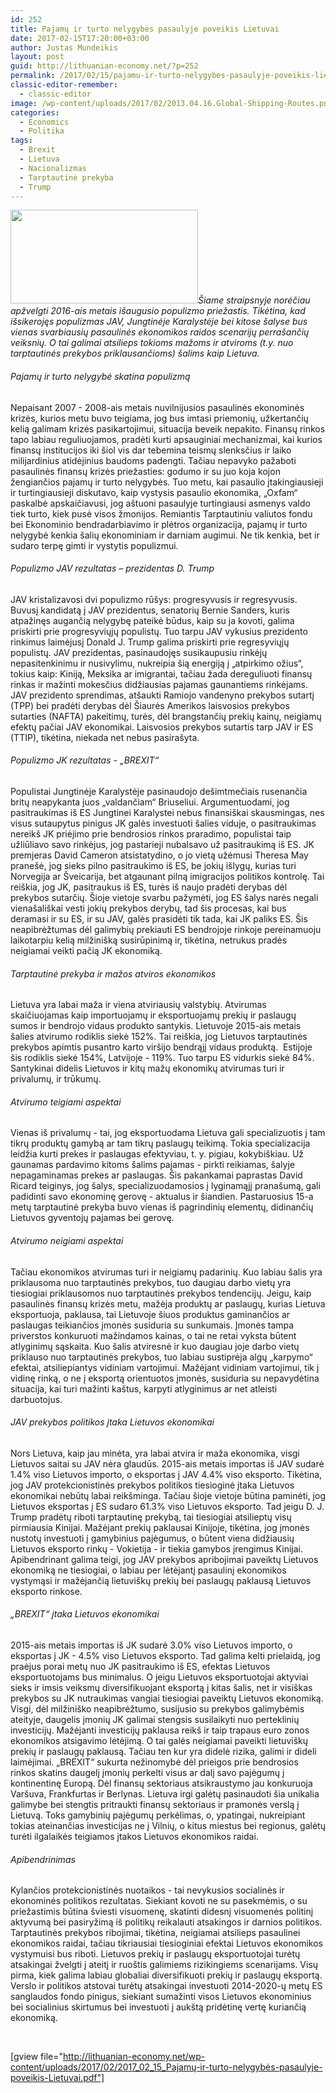 ```yaml
---
id: 252
title: Pajamų ir turto nelygybės pasaulyje poveikis Lietuvai
date: 2017-02-15T17:20:00+03:00
author: Justas Mundeikis
layout: post
guid: http://lithuanian-economy.net/?p=252
permalink: /2017/02/15/pajamu-ir-turto-nelygybes-pasaulyje-poveikis-lietuvai/
classic-editor-remember:
  - classic-editor
image: /wp-content/uploads/2017/02/2013.04.16.Global-Shipping-Routes.png
categories:
  - Economics
  - Politika
tags:
  - Brexit
  - Lietuva
  - Nacionalizmas
  - Tarptautinė prekyba
  - Trump
---
```

<a href="http://lithuanian-economy.net/2017/02/15/pajamu-ir-turto-nelygybes-pasaulyje-poveikis-lietuvai/2013-04-16-global-shipping-routes/" rel="attachment wp-att-255"><img class="alignleft wp-image-255 size-medium" src="http://lithuanian-economy.net/wp-content/uploads/2017/02/2013.04.16.Global-Shipping-Routes-300x150.png" width="300" height="150" /></a><em>Šiame straipsnyje norėčiau apžvelgti 2016-ais metais išaugusio populizmo priežastis. Tikėtina, kad išsikerojęs populizmas JAV, Jungtinėje Karalystėje bei kitose šalyse bus vienas svarbiausių pasaulinės ekonomikos raidos scenarijų perrašančių veiksnių. O tai galimai atsilieps tokioms mažoms ir atviroms (t.y. nuo tarptautinės prekybos priklausančioms) šalims kaip Lietuva.</em><!--more-->
<h6>Pajamų ir turto nelygybė skatina populizmą</h6>
Nepaisant 2007 - 2008-ais metais nuvilnijusios pasaulinės ekonominės krizės, kurios metu buvo teigiama, jog bus imtasi priemonių, užkertančių kelią galimam krizės pasikartojimui, situacija beveik nepakito. Finansų rinkos tapo labiau reguliuojamos, pradėti kurti apsauginiai mechanizmai, kai kurios finansų institucijos iki šiol vis dar tebemina teismų slenksčius ir laiko milijardinius atidėjinius baudoms padengti. Tačiau nepavyko pažaboti pasaulinės finansų krizės priežasties: godumo ir su juo koja kojon žengiančios pajamų ir turto nelygybės. Tuo metu, kai pasaulio įtakingiausieji ir turtingiausieji diskutavo, kaip vystysis pasaulio ekonomika, „Oxfam“ paskalbė apskaičiavusi, jog aštuoni pasaulyje turtingiausi asmenys valdo tiek turto, kiek pusė visos žmonijos. Remiantis Tarptautiniu valiutos fondu bei Ekonominio bendradarbiavimo ir plėtros organizacija, pajamų ir turto nelygybė kenkia šalių ekonominiam ir darniam augimui. Ne tik kenkia, bet ir sudaro terpę gimti ir vystytis populizmui.
<h6>Populizmo JAV rezultatas – prezidentas D. Trump</h6>
JAV kristalizavosi dvi populizmo rūšys: progresyvusis ir regresyvusis. Buvusį kandidatą į JAV prezidentus, senatorių Bernie Sanders, kuris atpažinęs augančią nelygybę pateikė būdus, kaip su ja kovoti, galima priskirti prie progresyviųjų populistų. Tuo tarpu JAV vykusius prezidento rinkimus laimėjusį Donald J. Trump galima priskirti prie regresyviųjų populistų. JAV prezidentas, pasinaudojęs susikaupusiu rinkėjų nepasitenkinimu ir nusivylimu, nukreipia šią energiją į „atpirkimo ožius“, tokius kaip: Kiniją, Meksika ar imigrantai, tačiau žada dereguliuoti finansų rinkas ir mažinti mokesčius didžiausias pajamas gaunantiems rinkėjams. JAV prezidento sprendimas, atšaukti Ramiojo vandenyno prekybos sutartį (TPP) bei pradėti derybas dėl Šiaurės Amerikos laisvosios prekybos sutarties (NAFTA) pakeitimų, turės, dėl brangstančių prekių kainų, neigiamų efektų pačiai JAV ekonomikai. Laisvosios prekybos sutartis tarp JAV ir ES (TTIP), tikėtina, niekada net nebus pasirašyta.
<h6>Populizmo JK rezultatas - „BREXIT“</h6>
Populistai Jungtinėje Karalystėje pasinaudojo dešimtmečiais rusenančia britų neapykanta juos „valdančiam“ Briuseliui. Argumentuodami, jog pasitraukimas iš ES Jungtinei Karalystei nebus finansiškai skausmingas, nes visus sutaupytus pinigus JK galės investuoti šalies viduje, o pasitraukimas nereikš JK priėjimo prie bendrosios rinkos praradimo, populistai taip užliūliavo savo rinkėjus, jog pastarieji nubalsavo už pasitraukimą iš ES. JK premjeras David Cameron atsistatydino, o jo vietą užėmusi Theresa May pranešė, jog sieks pilno pasitraukimo iš ES, be jokių išlygų, kurias turi Norvegija ar Šveicarija, bet atgaunant pilną imigracijos politikos kontrolę. Tai reiškia, jog JK, pasitraukus iš ES, turės iš naujo pradėti derybas dėl prekybos sutarčių. Šioje vietoje svarbu pažymėti, jog ES šalys narės negali vienašališkai vesti jokių prekybos derybų, tad šis procesas, kai bus deramasi ir su ES, ir su JAV, galės prasidėti tik tada, kai JK paliks ES. Šis neapibrėžtumas dėl galimybių prekiauti ES bendrojoje rinkoje pereinamuoju laikotarpiu kelią milžinišką susirūpinimą ir, tikėtina, netrukus pradės neigiamai veikti pačią JK ekonomiką.
<h6>Tarptautinė prekyba ir mažos atviros ekonomikos</h6>
Lietuva yra labai maža ir viena atviriausių valstybių. Atvirumas skaičiuojamas kaip importuojamų ir eksportuojamų prekių ir paslaugų sumos ir bendrojo vidaus produkto santykis. Lietuvoje 2015-ais metais šalies atvirumo rodiklis siekė 152%. Tai reiškia, jog Lietuvos tarptautinės prekybos apimtis pusantro karto viršijo bendrąjį vidaus produktą.  Estijoje šis rodiklis siekė 154%, Latvijoje - 119%. Tuo tarpu ES vidurkis siekė 84%. Santykinai didelis Lietuvos ir kitų mažų ekonomikų atvirumas turi ir privalumų, ir trūkumų.
<h6>Atvirumo teigiami aspektai</h6>
Vienas iš privalumų - tai, jog eksportuodama Lietuva gali specializuotis į tam tikrų produktų gamybą ar tam tikrų paslaugų teikimą. Tokia specializacija leidžia kurti prekes ir paslaugas efektyviau, t. y. pigiau, kokybiškiau. Už gaunamas pardavimo kitoms šalims pajamas - pirkti reikiamas, šalyje nepagaminamas prekes ar paslaugas. Šis pakankamai paprastas David Ricard teiginys, jog šalys, specializuodamosios į lyginamąjį pranašumą, gali padidinti savo ekonominę gerovę - aktualus ir šiandien. Pastaruosius 15-a metų tarptautinė prekyba buvo vienas iš pagrindinių elementų, didinančių Lietuvos gyventojų pajamas bei gerovę.
<h6>Atvirumo neigiami aspektai</h6>
Tačiau ekonomikos atvirumas turi ir neigiamų padarinių. Kuo labiau šalis yra priklausoma nuo tarptautinės prekybos, tuo daugiau darbo vietų yra tiesiogiai priklausomos nuo tarptautinės prekybos tendencijų. Jeigu, kaip pasaulinės finansų krizės metu, mažėja produktų ar paslaugų, kurias Lietuva eksportuoja, paklausa, tai Lietuvoje šiuos produktus gaminančios ar paslaugas teikiančios įmonės susiduria su sunkumais. Įmonės tampa priverstos konkuruoti mažindamos kainas, o tai ne retai vyksta būtent atlyginimų sąskaita. Kuo šalis atviresnė ir kuo daugiau joje darbo vietų priklauso nuo tarptautinės prekybos, tuo labiau sustiprėja algų „karpymo“ efektai, atsiliepiantys vidiniam vartojimui. Mažėjant vidiniam vartojimui, tik į vidinę rinką, o ne į eksportą orientuotos įmonės, susiduria su nepavydėtina situacija, kai turi mažinti kaštus, karpyti atlyginimus ar net atleisti darbuotojus.
<h6>JAV prekybos politikos įtaka Lietuvos ekonomikai</h6>
Nors Lietuva, kaip jau minėta, yra labai atvira ir maža ekonomika, visgi Lietuvos saitai su JAV nėra glaudūs. 2015-ais metais importas iš JAV sudarė 1.4% viso Lietuvos importo, o eksportas į JAV 4.4% viso eksporto. Tikėtina, jog JAV protekcionistinės prekybos politikos tiesioginė įtaka Lietuvos ekonomikai nebūtų labai reikšminga. Tačiau šioje vietoje būtina paminėti, jog Lietuvos eksportas į ES sudaro 61.3% viso Lietuvos eksporto. Tad jeigu D. J. Trump pradėtų riboti tarptautinę prekybą, tai tiesiogiai atsilieptų visų pirmiausia Kinijai. Mažėjant prekių paklausai Kinijoje, tikėtina, jog įmonės nustotų investuoti į gamybinius pajėgumus, o būtent viena didžiausių Lietuvos eksporto rinkų - Vokietija - ir tiekia gamybos įrengimus Kinijai. Apibendrinant galima teigi, jog JAV prekybos apribojimai paveiktų Lietuvos ekonomiką ne tiesiogiai, o labiau per lėtėjantį pasaulinį ekonomikos vystymąsi ir mažėjančią lietuviškų prekių bei paslaugų paklausą Lietuvos eksporto rinkose.
<h6>„BREXIT“ įtaka Lietuvos ekonomikai</h6>
2015-ais metais importas iš JK sudarė 3.0% viso Lietuvos importo, o eksportas į JK - 4.5% viso Lietuvos eksporto. Tad galima kelti prielaidą, jog praėjus porai metų nuo JK pasitraukimo iš ES, efektas Lietuvos eksportuotojams bus minimalus. O jeigu Lietuvos eksportuotojai aktyviai sieks ir imsis veiksmų diversifikuojant eksportą į kitas šalis, net ir visiškas prekybos su JK nutraukimas vangiai tiesiogiai paveiktų Lietuvos ekonomiką. Visgi, dėl milžiniško neapibrėžtumo, susijusio su prekybos galimybėmis ateityje, daugelis įmonių JK galimai stengsis susilaikyti nuo perteklinių investicijų. Mažėjanti investicijų paklausa reikš ir taip trapaus euro zonos ekonomikos atsigavimo lėtėjimą. O tai galės neigiamai paveikti lietuviškų prekių ir paslaugų paklausą. Tačiau ten kur yra didelė rizika, galimi ir dideli laimėjimai. „BREXIT“ sukurta nežinomybė dėl prieigos prie bendrosios rinkos skatins daugelį įmonių perkelti visus ar dalį savo pajėgumų į kontinentinę Europą. Dėl finansų sektoriaus atsikraustymo jau konkuruoja Varšuva, Frankfurtas ir Berlynas. Lietuva irgi galėtų pasinaudoti šia unikalia galimybe bei stengtis pritraukti finansų sektoriaus ir pramonės verslą į Lietuvą. Toks gamybinių pajėgumų perkėlimas, o, ypatingai, nukreipiant tokias ateinančias investicijas ne į Vilnių, o kitus miestus bei regionus, galėtų turėti ilgalaikės teigiamos įtakos
Lietuvos ekonomikos raidai.
<h6>Apibendrinimas</h6>
Kylančios protekcionistinės nuotaikos - tai nevykusios socialinės ir ekonominės politikos rezultatas. Siekiant kovoti ne su pasekmėmis, o su priežastimis būtina šviesti visuomenę, skatinti didesnį visuomenės politinį aktyvumą bei pasiryžimą iš politikų reikalauti atsakingos ir darnios politikos.
Tarptautinės prekybos ribojimai, tikėtina, neigiamai atsilieps pasaulinei ekonomikos raidai, tačiau tikriausiai tiesioginiai efektai Lietuvos ekonomikos vystymuisi bus riboti. Lietuvos prekių ir paslaugų eksportuotojai turėtų atsakingai žvelgti į ateitį ir ruoštis galimiems rizikingiems scenarijams. Visų pirma, kiek galima labiau globaliai diversifikuoti prekių ir paslaugų eksportą. Verslo ir politikos atstovai turėtų atsakingai investuoti 2014-2020-ų metų ES sanglaudos fondo pinigus, siekiant sumažinti visos Lietuvos ekonominius bei socialinius skirtumus bei investuoti į aukštą pridėtinę vertę kuriančią ekonomiką.

&nbsp;

[gview file="http://lithuanian-economy.net/wp-content/uploads/2017/02/2017_02_15_Pajamų-ir-turto-nelygybės-pasaulyje-poveikis-Lietuvai.pdf"]